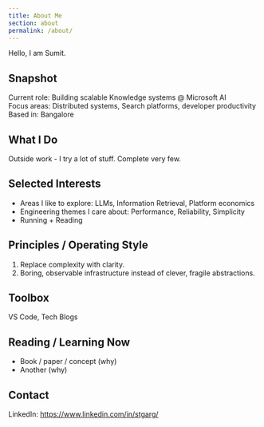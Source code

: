 ```yaml
---
title: About Me
section: about
permalink: /about/
---
```

Hello, I am Sumit. 

## Snapshot
Current role: Building scalable Knowledge systems @ Microsoft AI  
Focus areas: Distributed systems, Search platforms, developer productivity  
Based in: Bangalore

## What I Do
Outside work - I try a lot of stuff. Complete very few.

## Selected Interests
- Areas I like to explore: LLMs, Information Retrieval, Platform economics
- Engineering themes I care about: Performance, Reliability, Simplicity
- Running + Reading

## Principles / Operating Style
1. Replace complexity with clarity.
2. Boring, observable infrastructure instead of clever, fragile abstractions.

## Toolbox
VS Code, Tech Blogs

## Reading / Learning Now
- Book / paper / concept (why)
- Another (why)

## Contact
LinkedIn: https://www.linkedin.com/in/stgarg/